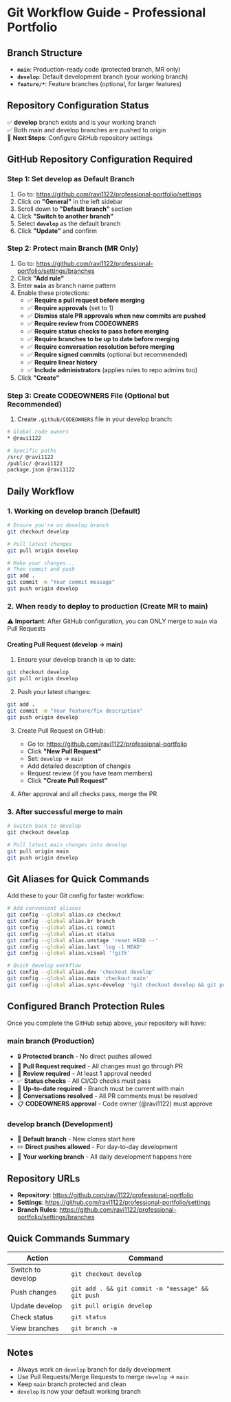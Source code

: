 # Git Workflow Guide - Professional Portfolio

## Branch Structure
- **`main`**: Production-ready code (protected branch, MR only)
- **`develop`**: Default development branch (your working branch)
- **`feature/*`**: Feature branches (optional, for larger features)

## Repository Configuration Status
✅ **develop** branch exists and is your working branch  
✅ Both main and develop branches are pushed to origin  
🔄 **Next Steps**: Configure GitHub repository settings  

## GitHub Repository Configuration Required

### Step 1: Set develop as Default Branch
1. Go to: https://github.com/ravi1122/professional-portfolio/settings
2. Click on **"General"** in the left sidebar
3. Scroll down to **"Default branch"** section
4. Click **"Switch to another branch"**
5. Select **`develop`** as the default branch
6. Click **"Update"** and confirm

### Step 2: Protect main Branch (MR Only)
1. Go to: https://github.com/ravi1122/professional-portfolio/settings/branches
2. Click **"Add rule"** 
3. Enter **`main`** as branch name pattern
4. Enable these protections:
   - ✅ **Require a pull request before merging**
   - ✅ **Require approvals** (set to 1)
   - ✅ **Dismiss stale PR approvals when new commits are pushed**
   - ✅ **Require review from CODEOWNERS**
   - ✅ **Require status checks to pass before merging**
   - ✅ **Require branches to be up to date before merging**
   - ✅ **Require conversation resolution before merging**
   - ✅ **Require signed commits** (optional but recommended)
   - ✅ **Require linear history**
   - ✅ **Include administrators** (applies rules to repo admins too)
5. Click **"Create"**

### Step 3: Create CODEOWNERS File (Optional but Recommended)
1. Create `.github/CODEOWNERS` file in your develop branch:
```bash
# Global code owners
* @ravi1122

# Specific paths
/src/ @ravi1122
/public/ @ravi1122
package.json @ravi1122
```

## Daily Workflow

### 1. Working on develop branch (Default)
```bash
# Ensure you're on develop branch
git checkout develop

# Pull latest changes
git pull origin develop

# Make your changes...
# Then commit and push
git add .
git commit -m "Your commit message"
git push origin develop
```

### 2. When ready to deploy to production (Create MR to main)

⚠️ **Important**: After GitHub configuration, you can ONLY merge to `main` via Pull Requests

#### Creating Pull Request (develop → main)
1. Ensure your develop branch is up to date:
```bash
git checkout develop
git pull origin develop
```

2. Push your latest changes:
```bash
git add .
git commit -m "Your feature/fix description"
git push origin develop
```

3. Create Pull Request on GitHub:
   - Go to: https://github.com/ravi1122/professional-portfolio
   - Click **"New Pull Request"**
   - Set: `develop` → `main`
   - Add detailed description of changes
   - Request review (if you have team members)
   - Click **"Create Pull Request"**

4. After approval and all checks pass, merge the PR

### 3. After successful merge to main
```bash
# Switch back to develop
git checkout develop

# Pull latest main changes into develop
git pull origin main
git push origin develop
```

## Git Aliases for Quick Commands
Add these to your Git config for faster workflow:

```bash
# Add convenient aliases
git config --global alias.co checkout
git config --global alias.br branch
git config --global alias.ci commit
git config --global alias.st status
git config --global alias.unstage 'reset HEAD --'
git config --global alias.last 'log -1 HEAD'
git config --global alias.visual '!gitk'

# Quick develop workflow
git config --global alias.dev 'checkout develop'
git config --global alias.main 'checkout main'
git config --global alias.sync-develop '!git checkout develop && git pull origin develop'
```

## Configured Branch Protection Rules
Once you complete the GitHub setup above, your repository will have:

### main branch (Production)
- 🔒 **Protected branch** - No direct pushes allowed
- 📝 **Pull Request required** - All changes must go through PR
- 👥 **Review required** - At least 1 approval needed
- ✅ **Status checks** - All CI/CD checks must pass
- 🔄 **Up-to-date required** - Branch must be current with main
- 💬 **Conversations resolved** - All PR comments must be resolved
- 📋 **CODEOWNERS approval** - Code owner (@ravi1122) must approve

### develop branch (Development)
- 🚀 **Default branch** - New clones start here
- ✏️ **Direct pushes allowed** - For day-to-day development
- 🔄 **Your working branch** - All daily development happens here

## Repository URLs
- **Repository**: https://github.com/ravi1122/professional-portfolio
- **Settings**: https://github.com/ravi1122/professional-portfolio/settings
- **Branch Rules**: https://github.com/ravi1122/professional-portfolio/settings/branches

## Quick Commands Summary

| Action | Command |
|--------|---------|
| Switch to develop | `git checkout develop` |
| Push changes | `git add . && git commit -m "message" && git push` |
| Update develop | `git pull origin develop` |
| Check status | `git status` |
| View branches | `git branch -a` |

## Notes
- Always work on `develop` branch for daily development
- Use Pull Requests/Merge Requests to merge `develop` → `main`
- Keep `main` branch protected and clean
- `develop` is now your default working branch
